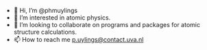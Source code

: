 - 👋 Hi, I’m @phmuylings
- 👀 I’m interested in atomic physics.
- 💞️ I’m looking to collaborate on programs and packages for atomic structure calculations.
- 📫 How to reach me p.uylings@contact.uva.nl

<!---
phmuylings/phmuylings is a ✨ special ✨ repository because its `README.md` (this file) appears on your GitHub profile.
You can click the Preview link to take a look at your changes.
--->
